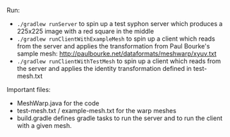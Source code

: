 Run:
* `./gradlew runServer` to spin up a test syphon server which produces a 225x225 image with a red square in the middle
* `./gradlew runClientWithExampleMesh` to spin up a client which reads from the server and applies the transformation from Paul Bourke's sample mesh: http://paulbourke.net/dataformats/meshwarp/xyuv.txt
* `./gradlew runClientWithTestMesh` to spin up a client which reads from the server and applies the identity transformation defined in test-mesh.txt

Important files:
* MeshWarp.java for the code
* test-mesh.txt / example-mesh.txt for the warp meshes
* build.gradle defines gradle tasks to run the server and to run the client with a given mesh.
